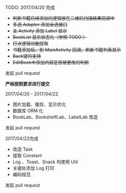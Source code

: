 TODO:
2017/04/20 完成
- ~~判断书籍已经添加的逻辑放在二维码扫描结果回调中~~
- ~~多选 Adapter 添加全选接口~~
- ~~主 Activity 添加 Label 显示~~
- ~~BookList 显示状态化（参照 TODO ）~~
- ~~打点逻辑功能提取~~
- ~~书籍添加后，到 MainActivity 回调，刷新书籍列表显示~~
- ~~Back键的支持~~
- ~~EditBook中添加内容是否被更改的判断~~

发起 pull request

**严格按照要求进行提交**

2017/04/20 - 2017/04/22
- 图片加载、缓存、显示优化
- 数据库 ORM 化
- BookLab、BookshelfLab、LabelLab 改造

发起 pull request

2017/04/22完成
- 改造 Task
- 提取 Constant
- Log 、Toast、Snack 均使用 Util
- 关键处添加 Log 打印
- 编码规范

发起 pull request

